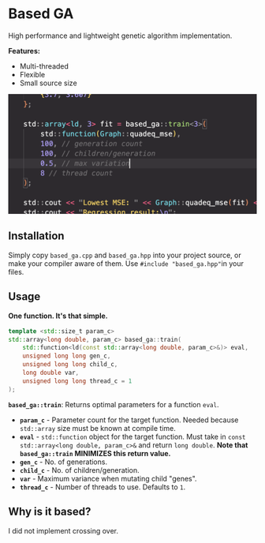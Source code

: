 # Based GA
High performance and lightweight genetic algorithm implementation.

**Features:**
- Multi-threaded
- Flexible
- Small source size

![epic screenshot](./screenshot.png)

## Installation
Simply copy `based_ga.cpp` and `based_ga.hpp` into your project source, or make your compiler aware of them. Use `#include "based_ga.hpp"`in your files.

## Usage
**One function. It's that simple.**
```cpp
template <std::size_t param_c>
std::array<long double, param_c> based_ga::train(
    std::function<ld(const std::array<long double, param_c>&)> eval,
    unsigned long long gen_c,
    unsigned long long child_c,
    long double var,
    unsigned long long thread_c = 1
);
```
**`based_ga::train`**: Returns optimal parameters for a function `eval`.
- **`param_c`** - Parameter count for the target function. Needed because `std::array` size must be known at compile time.
- **`eval`** - `std::function` object for the target function. Must take in `const std::array<long double, param_c>&` and return `long double`. **Note that `based_ga::train` MINIMIZES this return value.**
- **`gen_c`** - No. of generations.
- **`child_c`** - No. of children/generation.
- **`var`** - Maximum variance when mutating child "genes".
- **`thread_c`** - Number of threads to use. Defaults to `1`.

## Why is it based?
I did not implement crossing over.

